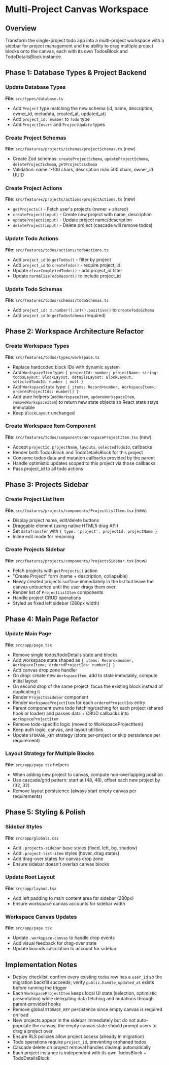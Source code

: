 # Multi-Project Canvas Workspace

## Overview

Transform the single-project todo app into a multi-project workspace with a sidebar for project management and the ability to drag multiple project blocks onto the canvas, each with its own TodosBlock and TodoDetailsBlock instance.

## Phase 1: Database Types & Project Backend

### Update Database Types

**File**: `src/types/database.ts`

- Add `Project` type matching the new schema (id, name, description, owner_id, metadata, created_at, updated_at)
- Add `project_id: number` to `Todo` type
- Add `ProjectInsert` and `ProjectUpdate` types

### Create Project Schemas

**File**: `src/features/projects/schemas/projectSchemas.ts` (new)

- Create Zod schemas: `createProjectSchema`, `updateProjectSchema`, `deleteProjectSchema`, `getProjectsSchema`
- Validation: name 1-100 chars, description max 500 chars, owner_id UUID

### Create Project Actions

**File**: `src/features/projects/actions/projectActions.ts` (new)

- `getProjects()` - Fetch user's projects (owner + shared)
- `createProject(input)` - Create new project with name, description
- `updateProject(input)` - Update project name/description
- `deleteProject(input)` - Delete project (cascade will remove todos)

### Update Todo Actions

**File**: `src/features/todos/actions/todoActions.ts`

- Add `project_id` to `getTodos()` - filter by project
- Add `project_id` to `createTodo()` - require project_id
- Update `clearCompletedTodos()` - add project_id filter
- Update `normalizeTodoRecord()` to include project_id

### Update Todo Schemas

**File**: `src/features/todos/schemas/todoSchemas.ts`

- Add `project_id: z.number().int().positive()` to `createTodoSchema`
- Add `project_id` to `getTodosSchema` (required)

## Phase 2: Workspace Architecture Refactor

### Create Workspace Types

**File**: `src/features/todos/types/workspace.ts`

- Replace hardcoded block IDs with dynamic system
- Add `WorkspaceItem` type: `{ projectId: number; projectName: string; todosLayout: BlockLayout; detailsLayout: BlockLayout; selectedTodoId: number | null }`
- Add `WorkspaceState` type: `{ items: Record<number, WorkspaceItem>; orderedProjectIds: number[] }`
- Add pure helpers (`addWorkspaceItem`, `updateWorkspaceItem`, `removeWorkspaceItem`) to return new state objects so React state stays immutable
- Keep `BlockLayout` unchanged

### Create Workspace Item Component

**File**: `src/features/todos/components/WorkspaceProjectItem.tsx` (new)

- Accept `projectId`, `projectName`, `layouts`, `selectedTodoId`, callbacks
- Render both TodosBlock and TodoDetailsBlock for this project
- Consume todos data and mutation callbacks provided by the parent
- Handle optimistic updates scoped to this project via those callbacks
- Pass project_id to all todo actions

## Phase 3: Projects Sidebar

### Create Project List Item

**File**: `src/features/projects/components/ProjectListItem.tsx` (new)

- Display project name, edit/delete buttons
- Draggable element (using native HTML5 drag API)
- Set `dataTransfer` with `{ type: 'project', projectId, projectName }`
- Inline edit mode for renaming

### Create Projects Sidebar

**File**: `src/features/projects/components/ProjectsSidebar.tsx` (new)

- Fetch projects with `getProjects()` action
- "Create Project" form (name + description, collapsible)
- Newly created projects surface immediately in the list but leave the canvas untouched until the user drags them over
- Render list of `ProjectListItem` components
- Handle project CRUD operations
- Styled as fixed left sidebar (280px width)

## Phase 4: Main Page Refactor

### Update Main Page

**File**: `src/app/page.tsx`

- Remove single todos/todoDetails state and blocks
- Add workspace state shaped as `{ items: Record<number, WorkspaceItem>; orderedProjectIds: number[] }`
- Add canvas drop zone handler
- On drop: create new `WorkspaceItem`, add to state immutably, compute initial layout
- On second drop of the same project, focus the existing block instead of duplicating it
- Render `ProjectsSidebar` component
- Render `WorkspaceProjectItem` for each `orderedProjectIds` entry
- Parent component owns todo fetching/caching for each project (shared hook or loader) and passes data + CRUD callbacks into `WorkspaceProjectItem`
- Remove todo-specific logic (moved to WorkspaceProjectItem)
- Keep auth logic, canvas, and layout utilities
- Update `STORAGE_KEY` strategy (store per-project or skip persistence per requirement)

### Layout Strategy for Multiple Blocks

**File**: `src/app/page.tsx` helpers

- When adding new project to canvas, compute non-overlapping position
- Use cascade/grid pattern: start at (48, 48), offset each new project by (32, 32)
- Remove layout persistence (always start empty canvas per requirements)

## Phase 5: Styling & Polish

### Sidebar Styles

**File**: `src/app/globals.css`

- Add `.projects-sidebar` base styles (fixed, left, bg, shadow)
- Add `.project-list-item` styles (hover, drag states)
- Add drag-over states for canvas drop zone
- Ensure sidebar doesn't overlap canvas blocks

### Update Root Layout

**File**: `src/app/layout.tsx`

- Add left padding to main content area for sidebar (280px)
- Ensure workspace canvas accounts for sidebar width

### Workspace Canvas Updates

**File**: `src/app/page.tsx`

- Update `.workspace-canvas` to handle drop events
- Add visual feedback for drag-over state
- Update bounds calculation to account for sidebar

## Implementation Notes

- Deploy checklist: confirm every existing `todos` row has a `user_id` so the migration backfill succeeds; verify `public.handle_updated_at` exists before running the trigger
- Each `WorkspaceProjectItem` keeps local UI state (selection, optimistic presentation) while delegating data fetching and mutations through parent-provided hooks
- Remove global `STORAGE_KEY` persistence since empty canvas is required on load
- New projects appear in the sidebar immediately but do not auto-populate the canvas; the empty canvas state should prompt users to drag a project over
- Ensure RLS policies allow project access (already in migration)
- Todo operations require `project_id`, preventing orphaned todos
- Cascade delete on project removal handles cleanup automatically
- Each project instance is independent with its own TodosBlock + TodoDetailsBlock

